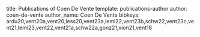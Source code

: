 title: Publications of Coen De Vente
template: publications-author
author: coen-de-vente
author_name: Coen De Vente
bibkeys: ardu20,vent20a,vent20,less20,vent23a,lemi22,vent23b,schw22,vent23c,vent21,lemi23,vent22,vent21a,schw22a,gonz21,xion21,vent18